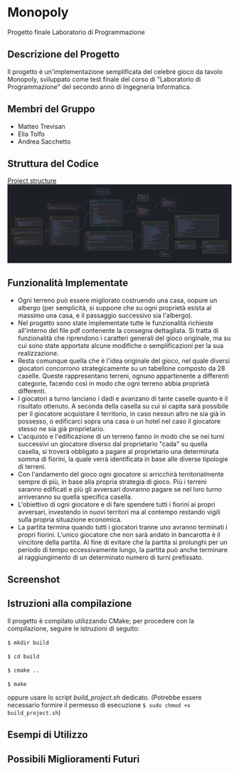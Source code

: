 # Monopoly
Progetto finale Laboratorio di Programmazione

## Descrizione del Progetto
Il progetto è un'implementazione semplificata del 
celebre gioco da tavolo Monopoly, sviluppato come test finale del 
corso di "Laboratorio di Programmazione" del secondo anno di Ingegneria Informatica.

## Membri del Gruppo
- Matteo Trevisan
- Elia Tolfo
- Andrea Sacchetto

## Struttura del Codice

[Project structure](Project_Structure_Canvas.png)
![Project structure](Project_Structure_Canvas.png)

## Funzionalità Implementate
- Ogni terreno può essere migliorato costruendo una casa, oopure un albergo (per
semplicità, si suppone che su ogni proprietà esista al massimo una casa, e il passaggio successivo sia l'albergo).
- Nel progetto sono state implementate tutte le funzionalità richieste all'interno del file pdf contenente la 
consegna dettagliata. Si tratta di funzionalità che riprendono i caratteri generali del gioco originale, ma su 
cui sono state apportate alcune modifiche o semplificazioni per la sua realizzazione.
- Resta comunque quella che è l'idea originale del gioco, nel quale diversi giocatori concorrono strategicamente
su un tabellone composto da 28 caselle. Queste rappresentano terreni, ognuno appartenente a differenti categorie, 
facendo così in modo che ogni terreno abbia proprietà differenti.
- I giocatori a turno lanciano i dadi e avanzano di tante caselle quanto è il risultato ottenuto. A seconda della 
casella su cui si capita sarà possibile per il giocatore acquistare il territorio, in caso nessun altro ne sia 
già in possesso, o edificarci sopra una casa o un hotel nel caso il giocatore stesso ne sia già proprietario.
- L'acquisto e l'edificazione di un terreno fanno in modo che se nei turni successivi un giocatore diverso dal 
proprietario "cada" su quella casella, si troverà obbligato a pagare al proprietario una determinata somma di 
fiorini, la quale verrà identificata in base alle diverse tipologie di terreni.
- Con l'andamento del gioco ogni giocatore si arricchirà territorialmente sempre di più, in base alla propria strategia 
di gioco. Più i terreni saranno edificati e più gli avversari dovranno pagare se nel loro turno arriveranno su quella 
specifica casella.
- L'obiettivo di ogni giocatore e di fare spendere tutti i fiorini ai propri avversari, investendo in nuovi territori ma 
al contempo restando vigili sulla propria situazione economica. 
- La partita termina quando tutti i giocatori tranne uno avranno terminati i propri fiorini. L'unico giocatore che non 
sarà andato in bancarotta è il vincitore della partita.
Al fine di evitare che la partita si prolunghi per un periodo di tempo eccessivamente lungo, la partita può anche terminare 
al raggiungimento di un determinato numero di turni prefissato.

## Screenshot

## Istruzioni alla compilazione
Il progetto è compilato utilizzando CMake; per procedere con la compilazione, seguire le istruzioni di seguito:

`$ mkdir build`

`$ cd build`

`$ cmake ..`

`$ make`

oppure usare lo script _build_project.sh_ dedicato.
(Potrebbe essere necessario formire il permesso di esecuzione `$ sudo chmod +x build_project.sh`)

## Esempi di Utilizzo



## Possibili Miglioramenti Futuri